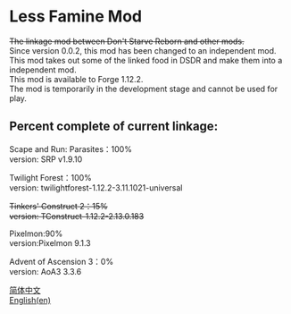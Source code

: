 # Less Famine Mod
~~The linkage mod between Don't Starve Reborn and other mods.~~  
Since version 0.0.2, this mod has been changed to an independent mod.  
This mod takes out some of the linked food in DSDR and make them into a independent mod.  
This mod is available to Forge 1.12.2.  
The mod is temporarily in the development stage and cannot be used for play.  
## Percent complete of current linkage:  
Scape and Run: Parasites：100%  
version: SRP v1.9.10  

Twilight Forest：100%  
version: twilightforest-1.12.2-3.11.1021-universal  
 
~~Tinkers' Construct 2：15%~~  
~~version: TConstruct-1.12.2-2.13.0.183~~  

Pixelmon:90%  
version:Pixelmon 9.1.3  

Advent of Ascension 3：0%  
version: AoA3 3.3.6

[简体中文](https://github.com/Busituteng/Less-Famine-Mod/blob/main/README.md)  
[English(en)](https://github.com/Busituteng/Less-Famine-Mod/blob/main/READMEen.md)  
